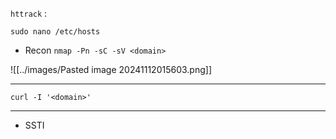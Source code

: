 `httrack` : 



`sudo nano /etc/hosts`

- Recon
`nmap -Pn -sC -sV <domain>`

![[../images/Pasted image 20241112015603.png]]

---
`curl -I '<domain>'`

---
- SSTI